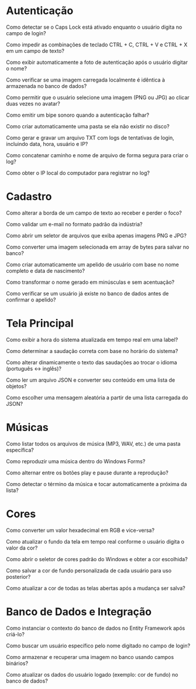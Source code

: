 # Autenticação



Como detectar se o Caps Lock está ativado enquanto o usuário digita no campo de login?



Como impedir as combinações de teclado CTRL + C, CTRL + V e CTRL + X em um campo de texto?



Como exibir automaticamente a foto de autenticação após o usuário digitar o nome?



Como verificar se uma imagem carregada localmente é idêntica à armazenada no banco de dados?



Como permitir que o usuário selecione uma imagem (PNG ou JPG) ao clicar duas vezes no avatar?



Como emitir um bipe sonoro quando a autenticação falhar?



Como criar automaticamente uma pasta se ela não existir no disco?



Como gerar e gravar um arquivo TXT com logs de tentativas de login, incluindo data, hora, usuário e IP?



Como concatenar caminho e nome de arquivo de forma segura para criar o log?



Como obter o IP local do computador para registrar no log?





# Cadastro



Como alterar a borda de um campo de texto ao receber e perder o foco?



Como validar um e-mail no formato padrão da indústria?



Como abrir um seletor de arquivos que exiba apenas imagens PNG e JPG?



Como converter uma imagem selecionada em array de bytes para salvar no banco?



Como criar automaticamente um apelido de usuário com base no nome completo e data de nascimento?



Como transformar o nome gerado em minúsculas e sem acentuação?



Como verificar se um usuário já existe no banco de dados antes de confirmar o apelido?



# Tela Principal



Como exibir a hora do sistema atualizada em tempo real em uma label?



Como determinar a saudação correta com base no horário do sistema?



Como alterar dinamicamente o texto das saudações ao trocar o idioma (português ↔ inglês)?



Como ler um arquivo JSON e converter seu conteúdo em uma lista de objetos?



Como escolher uma mensagem aleatória a partir de uma lista carregada do JSON?



# Músicas



Como listar todos os arquivos de música (MP3, WAV, etc.) de uma pasta específica?



Como reproduzir uma música dentro do Windows Forms?



Como alternar entre os botões play e pause durante a reprodução?



Como detectar o término da música e tocar automaticamente a próxima da lista?



# Cores



Como converter um valor hexadecimal em RGB e vice-versa?



Como atualizar o fundo da tela em tempo real conforme o usuário digita o valor da cor?



Como abrir o seletor de cores padrão do Windows e obter a cor escolhida?



Como salvar a cor de fundo personalizada de cada usuário para uso posterior?



Como atualizar a cor de todas as telas abertas após a mudança ser salva?



# Banco de Dados e Integração



Como instanciar o contexto do banco de dados no Entity Framework após criá-lo?



Como buscar um usuário específico pelo nome digitado no campo de login?



Como armazenar e recuperar uma imagem no banco usando campos binários?



Como atualizar os dados do usuário logado (exemplo: cor de fundo) no banco de dados?

